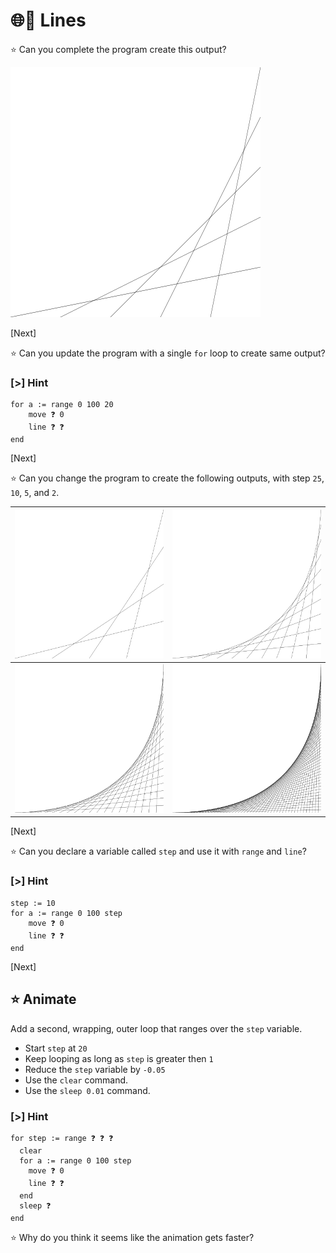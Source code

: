 # 🌐🫵 Lines

⭐ Can you complete the program create this output?

![Static lines](img/lines.svg)

[Next]

⭐ Can you update the program with a single `for` loop to create same output?

### [>] Hint

```evy
for a := range 0 100 20
    move ❓ 0
    line ❓ ❓
end
```

[Next]

⭐ Can you change the program to create the following outputs, with step `25`,
`10`, `5`, and `2`.

| ![4 Lines]  | ![10 Lines] |
| ----------- | ----------- |
| ![20 Lines] | ![50 Lines] |

[4 Lines]: img/4-lines.svg "evy:edit"
[10 Lines]: img/10-lines.svg "evy:edit"
[20 Lines]: img/20-lines.svg "evy:edit"
[50 Lines]: img/50-lines.svg "evy:edit"

[Next]

⭐ Can you declare a variable called `step` and use it with `range` and `line`?

### [>] Hint

```evy
step := 10
for a := range 0 100 step
    move ❓ 0
    line ❓ ❓
end
```

[Next]

## ⭐ Animate

Add a second, wrapping, outer loop that ranges over the `step` variable.

- Start `step` at `20`
- Keep looping as long as `step` is greater then `1`
- Reduce the `step` variable by `-0.05`
- Use the `clear` command.
- Use the `sleep 0.01` command.

### [>] Hint

```evy
for step := range ❓ ❓ ❓
  clear
  for a := range 0 100 step
    move ❓ 0
    line ❓ ❓
  end
  sleep ❓
end
```

⭐ Why do you think it seems like the animation gets faster?
